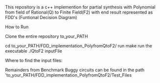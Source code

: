 This repository is a c++ implemention for partial synthesis with Polynomial from field of Rational(Q) to Finite Field(F2) with end result represented as FDD's (Funtional Decision Diagram)

How to Run

Clone the entire repository to_your_PATH

cd to_your_PATH/FDD_implementation_PolyfromQtoF2/ run make run the executable ./QtoF2 inputFile

Where to find the input files:

Remainders from Benchmark Buggy circuits can be found in the path 'to_your_PATH/FDD_implementation_PolyfromQtoF2/Test_Files
